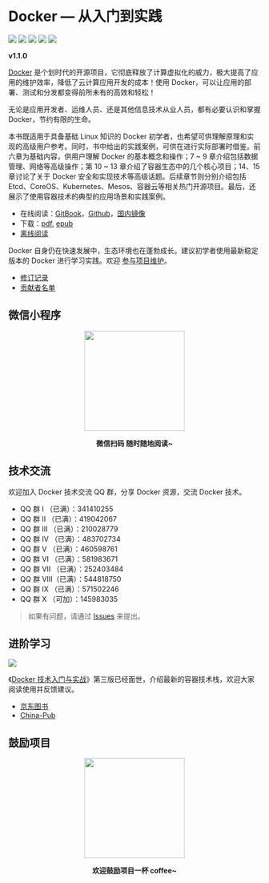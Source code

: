 # Docker — 从入门到实践

[![](https://img.shields.io/github/stars/yeasy/docker_practice.svg?style=social&label=Stars)](https://github.com/yeasy/docker_practice) [![](https://travis-ci.org/yeasy/docker_practice.svg?branch=master)](https://travis-ci.org/yeasy/docker_practice) [![](https://img.shields.io/github/release/yeasy/docker_practice/all.svg)](https://github.com/yeasy/docker_practice/releases) [![](https://img.shields.io/badge/Based-Docker%20CE%20v18.x-blue.svg)](https://github.com/docker/docker-ce) [![](https://img.shields.io/badge/Docker%20%E6%8A%80%E6%9C%AF%E5%85%A5%E9%97%A8%E4%B8%8E%E5%AE%9E%E6%88%98-jd.com-red.svg)](https://u.jd.com/tKZmVG)

**v1.1.0**

[Docker](https://www.docker.com) 是个划时代的开源项目，它彻底释放了计算虚拟化的威力，极大提高了应用的维护效率，降低了云计算应用开发的成本！使用 Docker，可以让应用的部署、测试和分发都变得前所未有的高效和轻松！

无论是应用开发者、运维人员、还是其他信息技术从业人员，都有必要认识和掌握 Docker，节约有限的生命。

本书既适用于具备基础 Linux 知识的 Docker 初学者，也希望可供理解原理和实现的高级用户参考。同时，书中给出的实践案例，可供在进行实际部署时借鉴。前六章为基础内容，供用户理解 Docker 的基本概念和操作；7 ~ 9 章介绍包括数据管理、网络等高级操作；第 10 ~ 13 章介绍了容器生态中的几个核心项目；14、15 章讨论了关于 Docker 安全和实现技术等高级话题。后续章节则分别介绍包括 Etcd、CoreOS、Kubernetes、Mesos、容器云等相关热门开源项目。最后，还展示了使用容器技术的典型的应用场景和实践案例。

* 在线阅读：[GitBook](https://yeasy.gitbooks.io/docker_practice/content/)，[Github](https://github.com/yeasy/docker_practice/blob/master/SUMMARY.md)，[国内镜像](https://github.com/yeasy/docker_practice/wiki/%E9%A1%B9%E7%9B%AE%E5%9B%BD%E5%86%85%E9%95%9C%E5%83%8F)
* 下载：[pdf](https://github.com/yeasy/docker_practice/wiki/%E4%B8%8B%E8%BD%BD), [epub](https://github.com/yeasy/docker_practice/wiki/%E4%B8%8B%E8%BD%BD)
* [离线阅读](https://github.com/yeasy/docker_practice/wiki/%E7%A6%BB%E7%BA%BF%E9%98%85%E8%AF%BB%E5%8A%9F%E8%83%BD%E8%AF%A6%E8%A7%A3)

Docker 自身仍在快速发展中，生态环境也在蓬勃成长。建议初学者使用最新稳定版本的 Docker 进行学习实践。欢迎 [参与项目维护](CONTRIBUTING.md)。

* [修订记录](CHANGELOG.md)
* [贡献者名单](https://github.com/yeasy/docker_practice/graphs/contributors)

## 微信小程序

<p align="center">
<img width="200" src="https://user-images.githubusercontent.com/16733187/49682252-3ac4c500-faec-11e8-86ab-eafe0139be6b.jpg">
</p>

<p align="center"><strong>微信扫码 随时随地阅读~</strong></p>

## 技术交流

欢迎加入 Docker 技术交流 QQ 群，分享 Docker 资源，交流 Docker 技术。

* QQ 群 I   （已满）：341410255
* QQ 群 II  （已满）：419042067
* QQ 群 III （已满）：210028779
* QQ 群 IV  （已满）：483702734
* QQ 群 V   （已满）：460598761
* QQ 群 VI  （已满）：581983671
* QQ 群 VII （已满）：252403484
* QQ 群 VIII（已满）：544818750
* QQ 群 IX  （已满）：571502246
* QQ 群 X   （可加）：145983035

>如果有问题，请通过 [Issues](https://github.com/yeasy/docker_practice/issues/new/choose) 来提出。

## 进阶学习

[![](https://github.com/yeasy/docker_practice/raw/master/_images/docker_primer3.png)](https://u.jd.com/tKZmVG)

《[Docker 技术入门与实战](https://u.jd.com/tKZmVG)》第三版已经面世，介绍最新的容器技术栈，欢迎大家阅读使用并反馈建议。

* [京东图书](https://u.jd.com/tKZmVG)
* [China-Pub](http://product.china-pub.com/8052127)

## 鼓励项目

<p align="center">
<img width="200" src="https://github.com/yeasy/docker_practice/raw/master/_images/donate.jpeg">
</p>

<p align="center"><strong>欢迎鼓励项目一杯 coffee~</strong></p>
